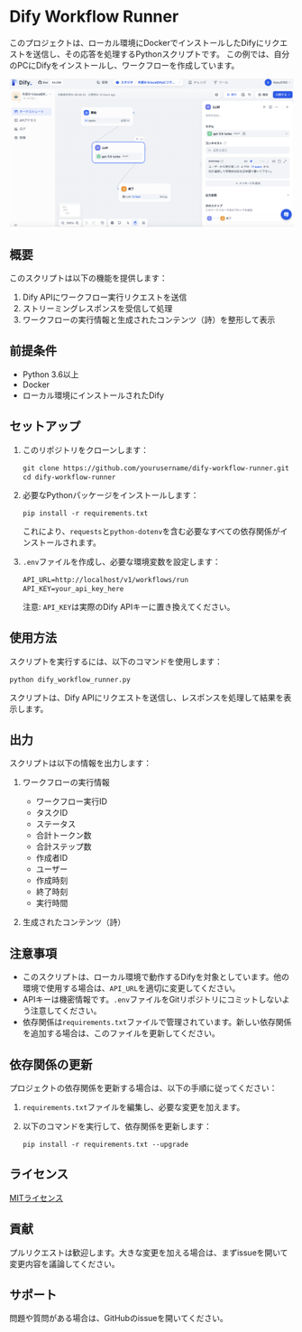 # Dify Workflow Runner

このプロジェクトは、ローカル環境にDockerでインストールしたDifyにリクエストを送信し、その応答を処理するPythonスクリプトです。
この例では、自分のPCにDifyをインストールし、ワークフローを作成しています。


![Difyスクリーンショット](Dify-workflow.png "Dify Workflow Runnerのスクリーンショット")


## 概要

このスクリプトは以下の機能を提供します：

1. Dify APIにワークフロー実行リクエストを送信
2. ストリーミングレスポンスを受信して処理
3. ワークフローの実行情報と生成されたコンテンツ（詩）を整形して表示

## 前提条件

- Python 3.6以上
- Docker
- ローカル環境にインストールされたDify

## セットアップ

1. このリポジトリをクローンします：

   ```
   git clone https://github.com/yourusername/dify-workflow-runner.git
   cd dify-workflow-runner
   ```

2. 必要なPythonパッケージをインストールします：

   ```
   pip install -r requirements.txt
   ```

   これにより、`requests`と`python-dotenv`を含む必要なすべての依存関係がインストールされます。

3. `.env`ファイルを作成し、必要な環境変数を設定します：

   ```
   API_URL=http://localhost/v1/workflows/run
   API_KEY=your_api_key_here
   ```

   注意: `API_KEY`は実際のDify APIキーに置き換えてください。

## 使用方法

スクリプトを実行するには、以下のコマンドを使用します：

```
python dify_workflow_runner.py
```

スクリプトは、Dify APIにリクエストを送信し、レスポンスを処理して結果を表示します。

## 出力

スクリプトは以下の情報を出力します：

1. ワークフローの実行情報
   - ワークフロー実行ID
   - タスクID
   - ステータス
   - 合計トークン数
   - 合計ステップ数
   - 作成者ID
   - ユーザー
   - 作成時刻
   - 終了時刻
   - 実行時間

2. 生成されたコンテンツ（詩）

## 注意事項

- このスクリプトは、ローカル環境で動作するDifyを対象としています。他の環境で使用する場合は、`API_URL`を適切に変更してください。
- APIキーは機密情報です。`.env`ファイルをGitリポジトリにコミットしないよう注意してください。
- 依存関係は`requirements.txt`ファイルで管理されています。新しい依存関係を追加する場合は、このファイルを更新してください。

## 依存関係の更新

プロジェクトの依存関係を更新する場合は、以下の手順に従ってください：

1. `requirements.txt`ファイルを編集し、必要な変更を加えます。
2. 以下のコマンドを実行して、依存関係を更新します：

   ```
   pip install -r requirements.txt --upgrade
   ```

## ライセンス

[MITライセンス](LICENSE)

## 貢献

プルリクエストは歓迎します。大きな変更を加える場合は、まずissueを開いて変更内容を議論してください。

## サポート

問題や質問がある場合は、GitHubのissueを開いてください。